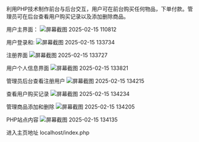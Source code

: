 利用PHP技术制作前台与后台交互，用户可在前台购买任何物品，下单付款。管理员可在后台查看用户购买记录以及添加删除商品。

用户主界面：
![屏幕截图 2025-02-15 110812](https://github.com/user-attachments/assets/c84a85bd-61ed-41d8-9fa4-52b5895a76dc)

用户登录和:
![屏幕截图 2025-02-15 133734](https://github.com/user-attachments/assets/c5bc4e59-803f-4a8f-ba61-794a64c287d3)

注册界面
![屏幕截图 2025-02-15 133727](https://github.com/user-attachments/assets/fd67171b-715c-4f76-bbaa-22967be53efd)

用户个人信息界面
![屏幕截图 2025-02-15 133821](https://github.com/user-attachments/assets/740bef14-0602-42e5-9860-f14c31478c96)

管理员后台查看注册用户
![屏幕截图 2025-02-15 134215](https://github.com/user-attachments/assets/68b293f7-f0db-404e-8787-a3575f04cc6d)

查看用户购买记录
![屏幕截图 2025-02-15 134234](https://github.com/user-attachments/assets/1b8c0637-5e82-478a-9c48-d9a6c2622f8b)

管理商品添加和删除
![屏幕截图 2025-02-15 134205](https://github.com/user-attachments/assets/1e8f3a0b-2262-41b9-9df2-19e122b47939)

PHP站点内容
![屏幕截图 2025-02-15 134135](https://github.com/user-attachments/assets/f1256dea-f072-4369-afcf-5c158fbb8751)

进入主页地址
localhost/index.php
